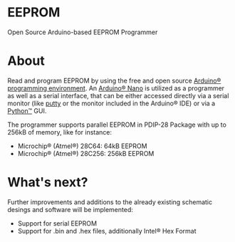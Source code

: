 # EEPROM
Open Source Arduino-based EEPROM Programmer

# About
Read and program EEPROM by using the free and open source [Arduino® programming environment](https://www.arduino.cc/en/software). An [Arduino® Nano](https://store.arduino.cc/arduino-nano) is utilized as a programmer as well as a serial interface, that can be either accessed directly via a serial monitor (like [putty](https://www.putty.org/) or the monitor included in the Arduino® IDE) or via a [Python™](https://www.python.org/) GUI.

The programmer supports parallel EEPROM in PDIP-28 Package with up to 256kB of memory, like for instance:
* Microchip® (Atmel®) 28C64: 64kB EEPROM
* Microchip® (Atmel®) 28C256: 256kB EEPROM

# What's next?
Further improvements and additions to the already existing schematic desings and software will be implemented:
* Support for serial EEPROM
* Support for .bin and .hex files, additionally Intel® Hex Format
